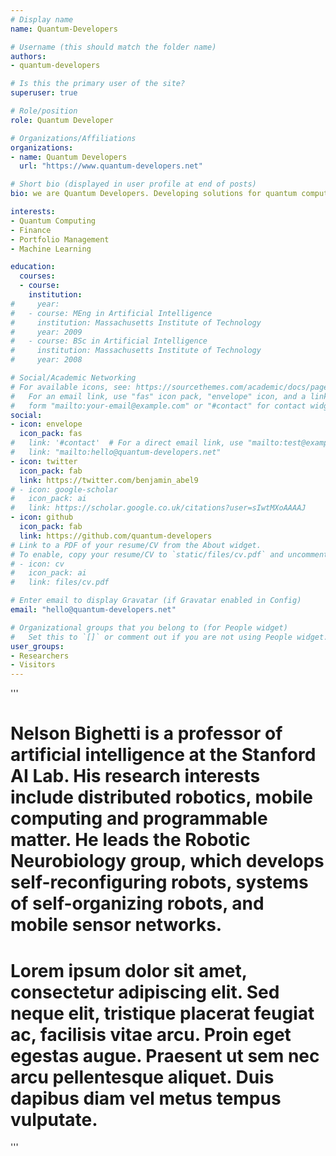 ```yaml
---
# Display name
name: Quantum-Developers

# Username (this should match the folder name)
authors:
- quantum-developers

# Is this the primary user of the site?
superuser: true

# Role/position
role: Quantum Developer

# Organizations/Affiliations
organizations:
- name: Quantum Developers
  url: "https://www.quantum-developers.net"

# Short bio (displayed in user profile at end of posts)
bio: we are Quantum Developers. Developing solutions for quantum computers in finance.

interests:
- Quantum Computing 
- Finance
- Portfolio Management
- Machine Learning

education:
  courses:
  - course: 
    institution: 
#     year: 
#   - course: MEng in Artificial Intelligence
#     institution: Massachusetts Institute of Technology
#     year: 2009
#   - course: BSc in Artificial Intelligence
#     institution: Massachusetts Institute of Technology
#     year: 2008

# Social/Academic Networking
# For available icons, see: https://sourcethemes.com/academic/docs/page-builder/#icons
#   For an email link, use "fas" icon pack, "envelope" icon, and a link in the
#   form "mailto:your-email@example.com" or "#contact" for contact widget.
social:
- icon: envelope
  icon_pack: fas
#   link: '#contact'  # For a direct email link, use "mailto:test@example.org".
#   link: "mailto:hello@quantum-developers.net"
- icon: twitter
  icon_pack: fab
  link: https://twitter.com/benjamin_abel9
# - icon: google-scholar
#   icon_pack: ai
#   link: https://scholar.google.co.uk/citations?user=sIwtMXoAAAAJ
- icon: github
  icon_pack: fab
  link: https://github.com/quantum-developers
# Link to a PDF of your resume/CV from the About widget.
# To enable, copy your resume/CV to `static/files/cv.pdf` and uncomment the lines below.
# - icon: cv
#   icon_pack: ai
#   link: files/cv.pdf

# Enter email to display Gravatar (if Gravatar enabled in Config)
email: "hello@quantum-developers.net"

# Organizational groups that you belong to (for People widget)
#   Set this to `[]` or comment out if you are not using People widget.
user_groups:
- Researchers
- Visitors
---
```

'''
# Nelson Bighetti is a professor of artificial intelligence at the Stanford AI Lab. His research interests include distributed robotics, mobile computing and programmable matter. He leads the Robotic Neurobiology group, which develops self-reconfiguring robots, systems of self-organizing robots, and mobile sensor networks.

# Lorem ipsum dolor sit amet, consectetur adipiscing elit. Sed neque elit, tristique placerat feugiat ac, facilisis vitae arcu. Proin eget egestas augue. Praesent ut sem nec arcu pellentesque aliquet. Duis dapibus diam vel metus tempus vulputate.
'''